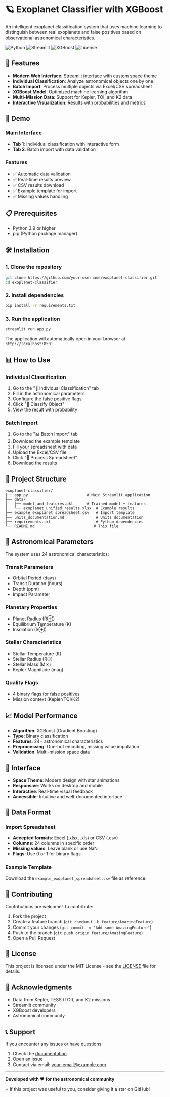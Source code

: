 # 🪐 Exoplanet Classifier with XGBoost

An intelligent exoplanet classification system that uses machine learning to distinguish between real exoplanets and false positives based on observational astronomical characteristics.

![Python](https://img.shields.io/badge/Python-3.9+-blue.svg)
![Streamlit](https://img.shields.io/badge/Streamlit-1.28+-red.svg)
![XGBoost](https://img.shields.io/badge/XGBoost-Latest-green.svg)
![License](https://img.shields.io/badge/License-MIT-yellow.svg)

## 🌟 Features

- **Modern Web Interface**: Streamlit interface with custom space theme
- **Individual Classification**: Analyze astronomical objects one by one
- **Batch Import**: Process multiple objects via Excel/CSV spreadsheet
- **XGBoost Model**: Optimized machine learning algorithm
- **Multi-Mission Data**: Support for Kepler, TOI, and K2 data
- **Interactive Visualization**: Results with probabilities and metrics

## 🚀 Demo

### Main Interface
- **Tab 1**: Individual classification with interactive form
- **Tab 2**: Batch import with data validation

### Features
- ✅ Automatic data validation
- ✅ Real-time results preview
- ✅ CSV results download
- ✅ Example template for import
- ✅ Missing values handling

## 📋 Prerequisites

- Python 3.9 or higher
- pip (Python package manager)

## 🛠️ Installation

### 1. Clone the repository
```bash
git clone https://github.com/your-username/exoplanet-classifier.git
cd exoplanet-classifier
```

### 2. Install dependencies
```bash
pip install -r requirements.txt
```

### 3. Run the application
```bash
streamlit run app.py
```

The application will automatically open in your browser at `http://localhost:8501`

## 📊 How to Use

### Individual Classification
1. Go to the "🔬 Individual Classification" tab
2. Fill in the astronomical parameters
3. Configure the false positive flags
4. Click "🚀 Classify Object"
5. View the result with probability

### Batch Import
1. Go to the "📊 Batch Import" tab
2. Download the example template
3. Fill your spreadsheet with data
4. Upload the Excel/CSV file
5. Click "🚀 Process Spreadsheet"
6. Download the results

## 📁 Project Structure

```
exoplanet-classifier/
├── app.py                          # Main Streamlit application
├── data/
│   ├── model_and_features.pkl      # Trained model + features
│   └── exoplanet_unified_results.xlsx  # Example results
├── example_exoplanet_spreadsheet.csv   # Import template
├── units_documentation.md              # Units documentation
├── requirements.txt                    # Python dependencies
└── README.md                          # This file
```

## 🔬 Astronomical Parameters

The system uses 24 astronomical characteristics:

### Transit Parameters
- Orbital Period (days)
- Transit Duration (hours)
- Depth (ppm)
- Impact Parameter

### Planetary Properties
- Planet Radius (R⊕)
- Equilibrium Temperature (K)
- Insolation (S⊕)

### Stellar Characteristics
- Stellar Temperature (K)
- Stellar Radius (R☉)
- Stellar Mass (M☉)
- Kepler Magnitude (mag)

### Quality Flags
- 4 binary flags for false positives
- Mission context (Kepler/TOI/K2)

## 📈 Model Performance

- **Algorithm**: XGBoost (Gradient Boosting)
- **Type**: Binary classification
- **Features**: 24+ astronomical characteristics
- **Preprocessing**: One-hot encoding, missing value imputation
- **Validation**: Multi-mission space data

## 🎨 Interface

- **Space Theme**: Modern design with star animations
- **Responsive**: Works on desktop and mobile
- **Interactive**: Real-time visual feedback
- **Accessible**: Intuitive and well-documented interface

## 📝 Data Format

### Import Spreadsheet
- **Accepted formats**: Excel (.xlsx, .xls) or CSV (.csv)
- **Columns**: 24 columns in specific order
- **Missing values**: Leave blank or use NaN
- **Flags**: Use 0 or 1 for binary flags

### Example Template
Download the `example_exoplanet_spreadsheet.csv` file as reference.

## 🤝 Contributing

Contributions are welcome! To contribute:

1. Fork the project
2. Create a feature branch (`git checkout -b feature/AmazingFeature`)
3. Commit your changes (`git commit -m 'Add some AmazingFeature'`)
4. Push to the branch (`git push origin feature/AmazingFeature`)
5. Open a Pull Request

## 📄 License

This project is licensed under the MIT License - see the [LICENSE](LICENSE) file for details.

## 🙏 Acknowledgments

- Data from Kepler, TESS (TOI), and K2 missions
- Streamlit community
- XGBoost developers
- Astronomical community

## 📞 Support

If you encounter any issues or have questions:

1. Check the [documentation](units_documentation.md)
2. Open an [issue](https://github.com/your-username/exoplanet-classifier/issues)
3. Contact via email: your-email@example.com

---

**Developed with ❤️ for the astronomical community**

⭐ If this project was useful to you, consider giving it a star on GitHub!

